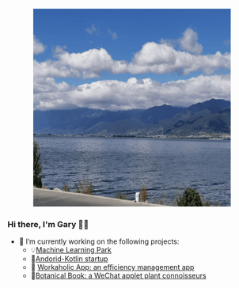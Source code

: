 <p align="center">
  <img height="400" width="400" alig src="./about.gif" />
</p>

### Hi there, I'm Gary 🙋‍♂️

- 🌱 I’m currently working on the following projects:
  - :bulb:[Machine Learning Park](https://github.com/Gary-code/Machine-Learning-Park)
  - 🤔[Andorid-Kotlin startup](https://github.com/Workaholic-Lab/Andorid-Kotlin-startup)
  - 🔭 [Workaholic App: an efficiency management app](https://github.com/Workaholic-Lab)
  - :blossom:[Botanical Book: a WeChat applet plant connoisseurs]()
